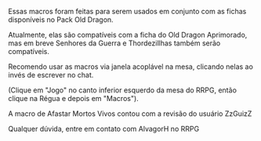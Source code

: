 Essas macros foram feitas para serem usados em conjunto com as fichas disponíveis no Pack Old Dragon.

Atualmente, elas são compatíveis com a ficha do Old Dragon Aprimorado, mas em breve Senhores da Guerra e Thordezillhas também serão compatíveis.

Recomendo usar as macros via janela acoplável na mesa, clicando nelas ao invés de escrever no chat.

(Clique em "Jogo" no canto inferior esquerdo da mesa do RRPG, então clique na Régua e depois em "Macros").

A macro de Afastar Mortos Vivos contou com a revisão do usuário ZzGuizZ

Qualquer dúvida, entre em contato com AlvagorH no RRPG